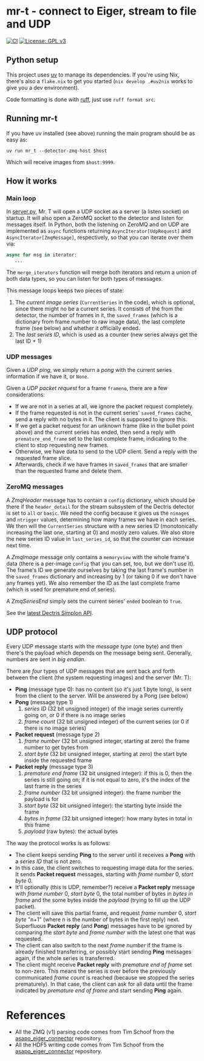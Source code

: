 # mr-t - connect to Eiger, stream to file and UDP

[![CI](https://github.com/pmiddend/mr-t/actions/workflows/ci.yaml/badge.svg)](https://github.com/pmiddend/mr-t/actions/workflows/ci.yaml)
[![License: GPL v3](https://img.shields.io/badge/License-GPLv3-blue.svg)](https://www.gnu.org/licenses/gpl-3.0)

## Python setup

This project uses [uv](https://docs.astral.sh/uv/) to manage its dependencies. If you're using Nix, there's also a `flake.nix` to get you started (`nix develop .#uv2nix` works to give you a dev environment).

Code formatting is done with [ruff](https://docs.astral.sh/ruff/), just use `ruff format src`.

## Running mr-t

If you have uv installed (see above) running the main program should be as easy as:

```
uv run mr_t --detector-zmq-host $host
```

Which will receive images from `$host:9999`.

## How it works

### Main loop

In [server.py](https://github.com/pmiddend/mr-t/blob/main/src/mr_t/server.py), Mr. T will open a UDP socket as a server (a listen socket) on startup. It will also open a ZeroMQ socket to the detector and listen for messages itself. In Python, both the listening on ZeroMQ and on UDP are implemented as `async` functions returning `AsyncIterator[UdpRequest]` and `AsyncIterator[ZmqMessage]`, respectively, so that you can iterate over them via:

```python
async for msg in iterator:
   ...
```

The `merge_iterators` function will merge both iterators and return a union of both data types, so you can listen for both types of messages.

This message loops keeps two pieces of state:

1. The *current image series* (`CurrentSeries` in the code), which is optional, since there might no be a current series. It consists of the from the detector, the number of frames in it, the `saved_frames` (which is a dictionary from frame number to raw image data), the last complete frame (see below) and whether it officially ended.
2. The *last series ID*, which is used as a counter (new series always get the last ID + 1)

### UDP messages

Given a *UDP ping*, we simply return a *pong* with the current series information if we have it, or `None`.

Given a *UDP packet request* for a frame `frameno`, there are a few considerations:

- If we are not in a series at all, we ignore the packet request completely.
- If the frame requested is not in the current series' `saved_frames` cache, send a reply with no bytes in it. The client is supposed to ignore this.
- If we get a packet request for an unknown frame (like in the bullet point above) and the current series has ended, then send a reply with `premature_end_frame` set to the last complete frame, indicating to the client to stop requesting new frames.
- Otherwise, we have data to send to the UDP client. Send a reply with the requested frame slice.
- Afterwards, check if we have frames in `saved_frames` that are smaller than the requested frame and delete them.

### ZeroMQ messages

A *ZmqHeader* message has to contain a `config` dictionary, which should be there if the `header_detail` for the stream subsystem of the Dectris detector is set to `all` or `basic`. We need the config because it gives us the `nimages` and `ntrigger` values, determining how many frames we have in each series. We then will the `CurrentSeries` structure with a new series ID (monotonically increasing the last one, starting at 0) and mostly zero values. We also store the new series ID value in `last_series_id`, so that the counter can increase next time.

A *ZmqImage* message only contains a `memoryview` with the whole frame's data (there is a per-image `config` that you can set, too, but we don't use it). The frame's ID we generate ourselves by taking the last frame's number in the `saved_frames` dictionary and increasing by 1 (or taking 0 if we don't have any frames yet). We also remember the ID as the last complete frame (which is used for premature end of series).

A *ZmqSeriesEnd* simply sets the current series' `ended` boolean to `True`.

See the [latest Dectris Simplon API](https://media.dectris.com/filer_public/6d/57/6d5779b4-2c8c-45a7-8792-6ef447f1ddde/simplon_apireference_v1p8.pdf).

## UDP protocol

Every UDP message starts with the _message type_ (one byte) and then there's the payload which depends on the message being sent. Generally, numbers are sent in _big endian_.

There are _four_ types of UDP messages that are sent back and forth between the client (the system requesting images) and the server (Mr. T):

- **Ping** (message type 0): has no content (so it's just 1 byte long), is sent from the client to the server. Will be answered by a Pong (see below)
- **Pong** (message type 1)
  1. _series ID_ (32 bit unsigned integer) of the image series currently going on, or 0 if there is no image series
  2. _frame count_ (32 bit unsigned integer) of the current series (or 0 if there is no image series)
- **Packet request** (message type 2)
  1. _frame number_ (32 bit unsigned integer, starting at zero) the frame number to get bytes from
  2. _start byte_ (32 bit unsigned integer, starting at zero) the start byte inside the requested frame
- **Packet reply** (message type 3)
  1. _premature end frame_ (32 bit unsigned integer): if this is 0, then the series is still going on; if it is not equal to zero, it's the index of the last frame in the series
  2. _frame number_ (32 bit unsigned integer): the frame number the payload is for 
  3. _start byte_ (32 bit unsigned integer): the starting byte inside the frame
  4. _bytes in frame_ (32 bit unsigned integer): how many bytes in total in this frame
  5. _payload_ (raw bytes): the actual bytes
  
The way the protocol works is as follows:

- The client keeps sending **Ping** to the server until it receives a **Pong** with a _series ID_ that is not zero.
- In this case, the client switches to requesting image data for the series. It sends **Packet request** messages, starting with _frame number_ 0, _start byte_ 0.
- It'll optionally (this is UDP, remember?) receive a **Packet reply** message with _frame number_ 0, _start byte_ 0, the total number of bytes in _bytes in frame_ and the some bytes inside the _payload_ (trying to fill up the UDP packet).
- The client will save this partial frame, and request _frame number_ 0, _start byte_ "n+1" (where n is the number of bytes in the first reply) next. Superfluous **Packet reply** (and **Pong**) messages have to be ignored by comparing the _start byte_ and _frame number_ with the latest one that was requested.
- The client can also switch to the next _frame number_ if the frame is already finished transferring, or possibly start sending **Ping** messages again, if the whole series is transferred.
- The client might receive **Packet reply** with _premature end of frame_ set to non-zero. This means the series is over before the previously communicated _frame count_ is reached (because we stopped the series prematurely). In that case, the client can ask for all data until the frame indicated by _premature end of frame_ and start sending **Ping** again.

# References

- All the ZMQ (v1) parsing code comes from Tim Schoof from the [asapo_eiger_connector](https://gitlab.desy.de/fs-sc/asapo_eiger_connector) repository.
- All the HDF5 writing code comes from Tim Schoof from the [asapo_eiger_connector](https://gitlab.desy.de/fs-sc/asapo_nexus_writer) repository.
